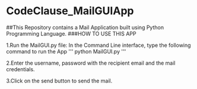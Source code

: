# CodeClause_MailGUIApp

##This Repository contains a Mail Application built using Python Programming Language.
###HOW TO USE THIS APP

1.Run the MailGUI.py file: In the Command Line interface, type the following command to run the App ''' python MailGUI.py '''

2.Enter the username, password with the recipient email and the mail credentials.  

3.Click on the send button to send the mail.
